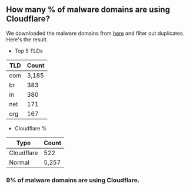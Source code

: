 ## How many % of malware domains are using Cloudflare?


We downloaded the malware domains from [here](https://urlhaus.abuse.ch) and filter out duplicates.
Here's the result.


[//]: # (start replacement)


- Top 5 TLDs

| TLD | Count |
| --- | --- |
| com | 3,185 |
| br | 383 |
| in | 380 |
| net | 171 |
| org | 167 |


- Cloudflare %

| Type | Count |
| --- | --- |
| Cloudflare | 522 |
| Normal | 5,257 |


### 9% of malware domains are using Cloudflare.